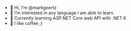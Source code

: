 - 👋 Hi, I’m @markgoertz
- 👀 I’m interested in any language I am able to learn.
- 🌱 Currently learning ASP.NET Core web API with .NET 6 
- 💞️ I like coffee ;)


        
<!---
markgoertz/markgoertz is a ✨ special ✨ repository because its `README.md` (this file) appears on your GitHub profile.
You can click the Preview link to take a look at your changes.
--->
